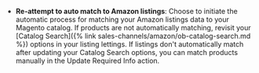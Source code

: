 
- **Re-attempt to auto match to Amazon listings**: Choose to initiate the automatic process for matching your Amazon listings data to your Magento catalog. If products are not automatically matching, revisit your [Catalog Search]({% link sales-channels/amazon/ob-catalog-search.md %}) options in your listing lettings. If listings don't automatically match after updating your Catalog Search options, you can match products manually in the Update Required Info action.
